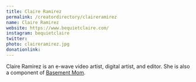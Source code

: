 ```yaml
---
title: Claire Ramirez
permalink: /creatordirectory/claireramirez
name: Claire Ramirez
website: https://www.bequietclaire.com/
instagram: bequietclaire
twitter: 
photo: claireramirez.jpg
donationlink:
---
```

Claire Ramirez is an e-wave video artist, digital artist, and editor. She is also a component of [Basement Mom](https://basementmom.com/).